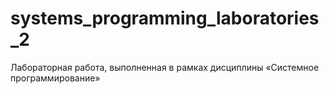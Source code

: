 # systems_programming_laboratories_2
Лабораторная работа, выполненная в рамках дисциплины «Системное программирование»

